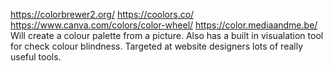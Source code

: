 https://colorbrewer2.org/
https://coolors.co/
https://www.canva.com/colors/color-wheel/
https://color.mediaandme.be/
Will create a colour palette from a picture.  Also has a built in visualation tool for check colour blindness.  Targeted at website designers lots of really useful tools.